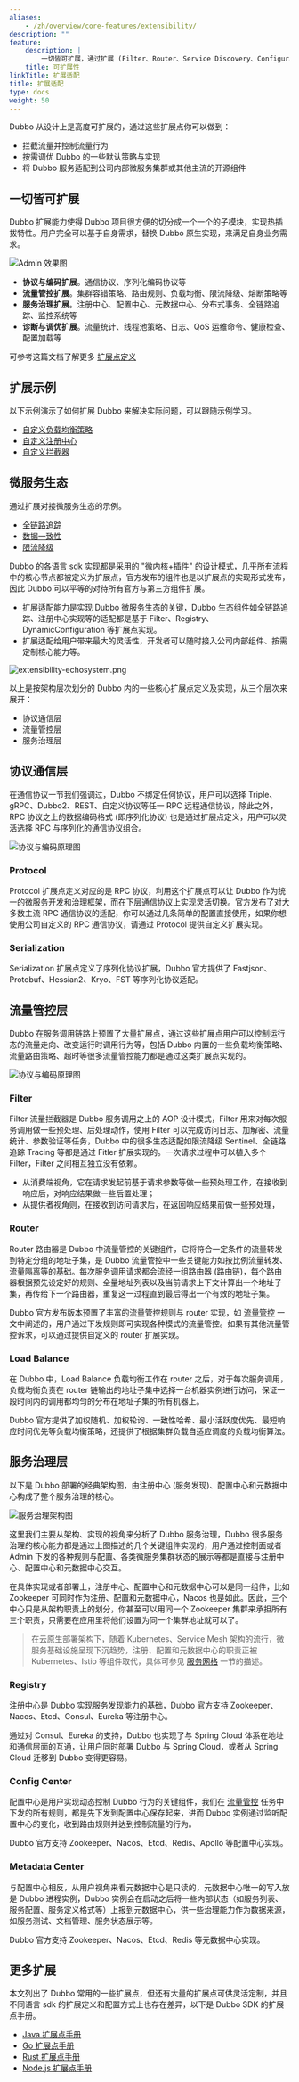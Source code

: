 ```yaml
---
aliases:
    - /zh/overview/core-features/extensibility/
description: ""
feature:
    description: |
        一切皆可扩展，通过扩展 (Filter、Router、Service Discovery、Configuration 等) 自定义调用、管控行为，适配开源微服务生态。
    title: 可扩展性
linkTitle: 扩展适配
title: 扩展适配
type: docs
weight: 50
---
```




Dubbo 从设计上是高度可扩展的，通过这些扩展点你可以做到：
* 拦截流量并控制流量行为
* 按需调优 Dubbo 的一些默认策略与实现
* 将 Dubbo 服务适配到公司内部微服务集群或其他主流的开源组件

## 一切皆可扩展

Dubbo 扩展能力使得 Dubbo 项目很方便的切分成一个一个的子模块，实现热插拔特性。用户完全可以基于自身需求，替换 Dubbo 原生实现，来满足自身业务需求。

![Admin 效果图](/imgs/v3/advantages/extensibility.png)

* **协议与编码扩展**。通信协议、序列化编码协议等
* **流量管控扩展**。集群容错策略、路由规则、负载均衡、限流降级、熔断策略等
* **服务治理扩展**。注册中心、配置中心、元数据中心、分布式事务、全链路追踪、监控系统等
* **诊断与调优扩展**。流量统计、线程池策略、日志、QoS 运维命令、健康检查、配置加载等

可参考这篇文档了解更多 [扩展点定义](/)

## 扩展示例

以下示例演示了如何扩展 Dubbo 来解决实际问题，可以跟随示例学习。

* [自定义负载均衡策略](/)
* [自定义注册中心](/)
* [自定义拦截器](/)

## 微服务生态
通过扩展对接微服务生态的示例。

* [全链路追踪](/)
* [数据一致性](/)
* [限流降级](/)

Dubbo 的各语言 sdk 实现都是采用的 "微内核+插件" 的设计模式，几乎所有流程中的核心节点都被定义为扩展点，官方发布的组件也是以扩展点的实现形式发布，因此 Dubbo 可以平等的对待所有官方与第三方组件扩展。
* 扩展适配能力是实现 Dubbo 微服务生态的关键，Dubbo 生态组件如全链路追踪、注册中心实现等的适配都是基于 Filter、Registry、DynamicConfiguration 等扩展点实现。
* 扩展适配给用户带来最大的灵活性，开发者可以随时接入公司内部组件、按需定制核心能力等。

![extensibility-echosystem.png](/imgs/v3/feature/extensibility/arc.png)

以上是按架构层次划分的 Dubbo 内的一些核心扩展点定义及实现，从三个层次来展开：
* 协议通信层
* 流量管控层
* 服务治理层

## 协议通信层
在通信协议一节我们强调过，Dubbo 不绑定任何协议，用户可以选择 Triple、gRPC、Dubbo2、REST、自定义协议等任一 RPC 远程通信协议，除此之外，RPC 协议之上的数据编码格式 (即序列化协议) 也是通过扩展点定义，用户可以灵活选择 RPC 与序列化的通信协议组合。

![协议与编码原理图](/imgs/v3/feature/extensibility/protocol.png)

### Protocol
Protocol 扩展点定义对应的是 RPC 协议，利用这个扩展点可以让 Dubbo 作为统一的微服务开发和治理框架，而在下层通信协议上实现灵活切换。官方发布了对大多数主流 RPC 通信协议的适配，你可以通过几条简单的配置直接使用，如果你想使用公司自定义的 RPC 通信协议，请通过 Protocol 提供自定义扩展实现。

### Serialization
Serialization 扩展点定义了序列化协议扩展，Dubbo 官方提供了 Fastjson、Protobuf、Hessian2、Kryo、FST 等序列化协议适配。

## 流量管控层
Dubbo 在服务调用链路上预置了大量扩展点，通过这些扩展点用户可以控制运行态的流量走向、改变运行时调用行为等，包括 Dubbo 内置的一些负载均衡策略、流量路由策略、超时等很多流量管控能力都是通过这类扩展点实现的。

![协议与编码原理图](/imgs/v3/feature/extensibility/traffic.png)

### Filter
Filter 流量拦截器是 Dubbo 服务调用之上的 AOP 设计模式，Filter 用来对每次服务调用做一些预处理、后处理动作，使用 Filter 可以完成访问日志、加解密、流量统计、参数验证等任务，Dubbo 中的很多生态适配如限流降级 Sentinel、全链路追踪 Tracing 等都是通过 Fitler 扩展实现的。一次请求过程中可以植入多个 Filter，Filter 之间相互独立没有依赖。
* 从消费端视角，它在请求发起前基于请求参数等做一些预处理工作，在接收到响应后，对响应结果做一些后置处理；
* 从提供者视角则，在接收到访问请求后，在返回响应结果前做一些预处理，

### Router
Router 路由器是 Dubbo 中流量管控的关键组件，它将符合一定条件的流量转发到特定分组的地址子集，是 Dubbo 流量管控中一些关键能力如按比例流量转发、流量隔离等的基础。每次服务调用请求都会流经一组路由器 (路由链)，每个路由器根据预先设定好的规则、全量地址列表以及当前请求上下文计算出一个地址子集，再传给下一个路由器，重复这一过程直到最后得出一个有效的地址子集。

Dubbo 官方发布版本预置了丰富的流量管控规则与 router 实现，如 [流量管控](/) 一文中阐述的，用户通过下发规则即可实现各种模式的流量管控。如果有其他流量管控诉求，可以通过提供自定义的 router 扩展实现。

### Load Balance
在 Dubbo 中，Load Balance 负载均衡工作在 router 之后，对于每次服务调用，负载均衡负责在 router 链输出的地址子集中选择一台机器实例进行访问，保证一段时间内的调用都均匀的分布在地址子集的所有机器上。

Dubbo 官方提供了加权随机、加权轮询、一致性哈希、最小活跃度优先、最短响应时间优先等负载均衡策略，还提供了根据集群负载自适应调度的负载均衡算法。

## 服务治理层
以下是 Dubbo 部署的经典架构图，由注册中心 (服务发现)、配置中心和元数据中心构成了整个服务治理的核心。

![服务治理架构图](/imgs/v3/concepts/threecenters.png)

这里我们主要从架构、实现的视角来分析了 Dubbo 服务治理，Dubbo 很多服务治理的核心能力都是通过上图描述的几个关键组件实现的，用户通过控制面或者 Admin 下发的各种规则与配置、各类微服务集群状态的展示等都是直接与注册中心、配置中心和元数据中心交互。

在具体实现或者部署上，注册中心、配置中心和元数据中心可以是同一组件，比如 Zookeeper 可同时作为注册、配置和元数据中心，Nacos 也是如此。因此，三个中心只是从架构职责上的划分，你甚至可以用同一个 Zookeeper 集群来承担所有三个职责，只需要在应用里将他们设置为同一个集群地址就可以了。

> 在云原生部署架构下，随着 Kubernetes、Service Mesh 架构的流行，微服务基础设施呈现下沉趋势，注册、配置和元数据中心的职责正被 Kubernetes、Istio 等组件取代，具体可参见 [服务网格](/) 一节的描述。

### Registry
注册中心是 Dubbo 实现服务发现能力的基础，Dubbo 官方支持 Zookeeper、Nacos、Etcd、Consul、Eureka 等注册中心。

通过对 Consul、Eureka 的支持，Dubbo 也实现了与 Spring Cloud 体系在地址和通信层面的互通，让用户同时部署 Dubbo 与 Spring Cloud，或者从 Spring Cloud 迁移到 Dubbo 变得更容易。

### Config Center
配置中心是用户实现动态控制 Dubbo 行为的关键组件，我们在 [流量管控](../../tasks/traffic-management) 任务中下发的所有规则，都是先下发到配置中心保存起来，进而 Dubbo 实例通过监听配置中心的变化，收到路由规则并达到控制流量的行为。

Dubbo 官方支持 Zookeeper、Nacos、Etcd、Redis、Apollo 等配置中心实现。

### Metadata Center
与配置中心相反，从用户视角来看元数据中心是只读的，元数据中心唯一的写入放是 Dubbo 进程实例，Dubbo 实例会在启动之后将一些内部状态（如服务列表、服务配置、服务定义格式等）上报到元数据中心，供一些治理能力作为数据来源，如服务测试、文档管理、服务状态展示等。

Dubbo 官方支持 Zookeeper、Nacos、Etcd、Redis 等元数据中心实现。

## 更多扩展
本文列出了 Dubbo 常用的一些扩展点，但还有大量的扩展点可供灵活定制，并且不同语言 sdk 的扩展定义和配置方式上也存在差异，以下是 Dubbo SDK 的扩展点手册。

* [Java 扩展点手册](/)
* [Go 扩展点手册](/)
* [Rust 扩展点手册](/)
* [Node.js 扩展点手册](/)